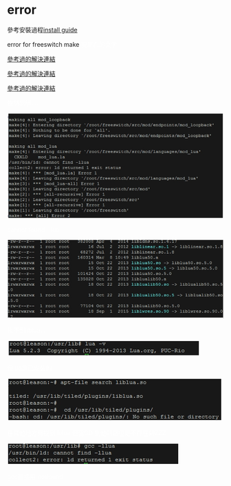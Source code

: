 # error
參考安裝過程[install guide](http://www.freeswitch.org.cn/2009/11/08/freeswitch-xin-shou-zhi-nan.html)

error for freeswitch make <font color="white">要反白的文字<font>


[參考過的解決連結](http://yperus.blogspot.tw/2010/08/installing-lua-51-on-ubuntu-1004.html)

[參考過的解決連結](http://i-pogo.blogspot.tw/2010/01/usrbinld-cannot-find-lxxx.html)

[參考過的解決連結](http://stackoverflow.com/questions/5350086/no-package-lua-found-but-i-have-it-installed)

依然無解.... 

![img](https://github.com/leason99/error/blob/master/make%20.jpg)

cannot found -llua

![img](https://github.com/leason99/error/blob/master/lib_file.jpg)

找不到liblua...

![img](https://github.com/leason99/error/blob/master/lua_version.jpg)

但lua是已安裝的

![img](https://github.com/leason99/error/blob/master/search-liblua.jpg)

在其他地方有找到liblua 但我CD 到他的路徑是不存在的ZZZ

![img](https://github.com/leason99/error/blob/master/gcc%20-llua.jpg)

gcc直接用 notfound
